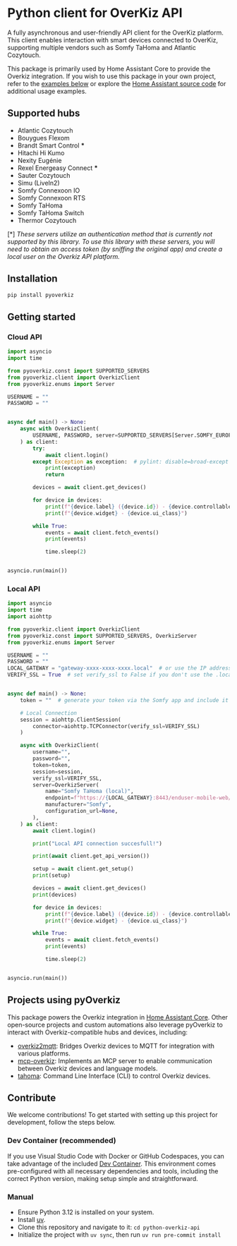 # Python client for OverKiz API

A fully asynchronous and user-friendly API client for the OverKiz platform. This client enables interaction with smart devices connected to OverKiz, supporting multiple vendors such as Somfy TaHoma and Atlantic Cozytouch.

This package is primarily used by Home Assistant Core to provide the Overkiz integration. If you wish to use this package in your own project, refer to the [examples below](#getting-started) or explore the [Home Assistant source code](https://github.com/home-assistant/core/tree/dev/homeassistant/components/overkiz) for additional usage examples.

## Supported hubs

- Atlantic Cozytouch
- Bouygues Flexom
- Brandt Smart Control **\***
- Hitachi Hi Kumo
- Nexity Eugénie
- Rexel Energeasy Connect **\***
- Sauter Cozytouch
- Simu (LiveIn2)
- Somfy Connexoon IO
- Somfy Connexoon RTS
- Somfy TaHoma
- Somfy TaHoma Switch
- Thermor Cozytouch

\[*] _These servers utilize an authentication method that is currently not supported by this library. To use this library with these servers, you will need to obtain an access token (by sniffing the original app) and create a local user on the Overkiz API platform._

## Installation

```bash
pip install pyoverkiz
```

## Getting started


### Cloud API

```python
import asyncio
import time

from pyoverkiz.const import SUPPORTED_SERVERS
from pyoverkiz.client import OverkizClient
from pyoverkiz.enums import Server

USERNAME = ""
PASSWORD = ""


async def main() -> None:
    async with OverkizClient(
        USERNAME, PASSWORD, server=SUPPORTED_SERVERS[Server.SOMFY_EUROPE]
    ) as client:
        try:
            await client.login()
        except Exception as exception:  # pylint: disable=broad-except
            print(exception)
            return

        devices = await client.get_devices()

        for device in devices:
            print(f"{device.label} ({device.id}) - {device.controllable_name}")
            print(f"{device.widget} - {device.ui_class}")

        while True:
            events = await client.fetch_events()
            print(events)

            time.sleep(2)


asyncio.run(main())
```

### Local API

```python
import asyncio
import time
import aiohttp

from pyoverkiz.client import OverkizClient
from pyoverkiz.const import SUPPORTED_SERVERS, OverkizServer
from pyoverkiz.enums import Server

USERNAME = ""
PASSWORD = ""
LOCAL_GATEWAY = "gateway-xxxx-xxxx-xxxx.local"  # or use the IP address of your gateway
VERIFY_SSL = True  # set verify_ssl to False if you don't use the .local hostname


async def main() -> None:
    token = ""  # generate your token via the Somfy app and include it here

    # Local Connection
    session = aiohttp.ClientSession(
        connector=aiohttp.TCPConnector(verify_ssl=VERIFY_SSL)
    )

    async with OverkizClient(
        username="",
        password="",
        token=token,
        session=session,
        verify_ssl=VERIFY_SSL,
        server=OverkizServer(
            name="Somfy TaHoma (local)",
            endpoint=f"https://{LOCAL_GATEWAY}:8443/enduser-mobile-web/1/enduserAPI/",
            manufacturer="Somfy",
            configuration_url=None,
        ),
    ) as client:
        await client.login()

        print("Local API connection succesfull!")

        print(await client.get_api_version())

        setup = await client.get_setup()
        print(setup)

        devices = await client.get_devices()
        print(devices)

        for device in devices:
            print(f"{device.label} ({device.id}) - {device.controllable_name}")
            print(f"{device.widget} - {device.ui_class}")

        while True:
            events = await client.fetch_events()
            print(events)

            time.sleep(2)


asyncio.run(main())
```

## Projects using pyOverkiz

This package powers the Overkiz integration in [Home Assistant Core](https://www.home-assistant.io/integrations/overkiz/). Other open-source projects and custom automations also leverage pyOverkiz to interact with Overkiz-compatible hubs and devices, including:

- [overkiz2mqtt](https://github.com/RichieB2B/overkiz2mqtt): Bridges Overkiz devices to MQTT for integration with various platforms.
- [mcp-overkiz](https://github.com/phimage/mcp-overkiz): Implements an MCP server to enable communication between Overkiz devices and language models.
- [tahoma](https://github.com/pzim-devdata/tahoma): Command Line Interface (CLI) to control Overkiz devices.


## Contribute

We welcome contributions! To get started with setting up this project for development, follow the steps below.

### Dev Container (recommended)

If you use Visual Studio Code with Docker or GitHub Codespaces, you can take advantage of the included [Dev Container](https://code.visualstudio.com/docs/devcontainers/containers). This environment comes pre-configured with all necessary dependencies and tools, including the correct Python version, making setup simple and straightforward.

### Manual

- Ensure Python 3.12 is installed on your system.
- Install [uv](https://docs.astral.sh/uv/getting-started/installation).
- Clone this repository and navigate to it: `cd python-overkiz-api`
- Initialize the project with `uv sync`, then run `uv run pre-commit install`
